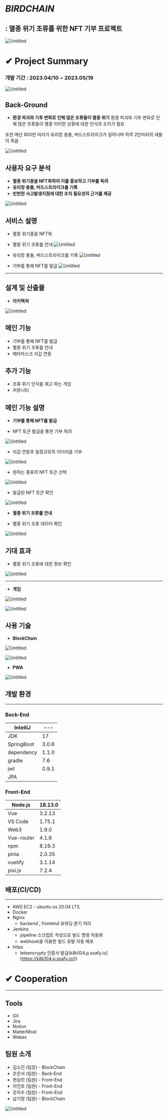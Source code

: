 # ***BIRDCHAIN***

## **: 멸종 위기 조류를 위한 NFT 기부 프로젝트**

![Untitled](images/image1.png)

# ✔ Project Summary


### 개발 기간 : 2023.04/10 ~ 2023.05/19

![Untitled](images/image2.png)

## Back-Ground

- **환경 파괴와 기후 변화로 인해 많은 조류들이 멸종 위기**
환경 파괴와 기후 변화로 인해 많은 조류들이 멸종
이러한 상황에 대한 인식과 조치가 필요

또한 매년 800만 마리가 유리창 충돌, 버드스트라이크가 일어나며
하루 2만마리의 새들이 죽음

![Untitled](images/image3.png)

## 사용자 요구 분석

- **멸종 위기종을 NFT화하여 이를 홍보하고 기부를 독려**
- **유리창 충돌, 버드스트라이크를 기록**
- **빈번한 사고발생지점에 대한 조치 필요성의 근거를 제공**

![Untitled](images/image4.png)


## 서비스 설명

- 멸종 위기종을 NFT화


- 멸종 위기 조류를 안내
![Untitled](images/image5.png)

- 유리창 충돌, 버드스트라이크를 기록
![Untitled](images/image6.png)

- 기부를 통해 NFT를 발급
![Untitled](images/image7.png)


---

## 설계 및 산출물



- **아키텍쳐**

![Untitled](images/image8.png)




 

## 메인 기능

- 기부를 통해 NFT를 발급
- 멸종 위기 조류를 안내
- 메타마스크 지갑 연동

## 추가 기능

- 조류 위기 인식을 재고 하는 게임
- 커뮤니티

## 메인 기능 설명

- **기부를 통해 NFT를 발급**

- NFT 토큰 발급을 통한 기부 독려

![Untitled](images/image9.png)

- 지갑 연동후 일정규모의 이더리움 기부

![Untitled](images/image10.png)

- 원하는 종류의 NFT 토큰 선택

![Untitled](images/image11.png)

- 발급된 NFT 토큰 확인

![Untitled](images/image12.png)


- **멸종 위기 조류를 안내**


- 멸종 위기 조류 데이터 확인

![Untitled](images/image13.png)

## 기대 효과

- 멸종 위기 조류에 대한 정보 확인

![Untitled](images/image14.png)


---

-  **게임**

![Untitled](images/image15.png)


![Untitled](images/image16.png)



## 사용 기술

- **BlockChain**

![Untitled](images/image17.png)

![Untitled](images/image18.png)


- **PWA**

![Untitled](images/image19.png)



## 개발 환경

---

### **Back-End**

| IntelliJ | ---|
| --- | --- |
| JDK | 17 |
| SpringBoot | 3.0.6 |
| dependency | 1.1.0 |
| gradle | 7.6 |
| jwt | 0.9.1 |
| JPA |  |

### Front-End

| Node.js | 18.13.0 |
| --- | --- |
| Vue | 3.2.13 |
| VS Code | 1.75.1 |
| Web3 | 1.9.0 |
| Vue-router | 4.1.6 |
| npm | 8.19.3 |
| pinia | 2.0.35 |
| vuetify | 3.1.14 |
| pixi.js | 7.2.4 |




## 배포(CI/CD)

---

- AWS EC2 - ubuntu os 20.04 LTS
- Docker
- Nginx
    - backend , frontend 포워딩 분기 처리
- Jenkins
    - pipeline 스크립트 작성으로 빌드 명령 자동화
    - webhook을 이용한 빌드 유발 자동 배포
- https
    - letsencrypty 인증서 발급(k8b104.p.ssafy.io](https://k8b104.p.ssafy.io/))

# ✔ **Cooperation**

---

## Tools

- Git
- Jira
- Notion
- MatterMost
- Webex

## 팀원 소개

- 김소진 (팀장) - BlockChain
- 조은서 (팀원) - Back-End
- 현승민 (팀원) - Front-End
- 이인호 (팀원) - Front-End
- 강지수 (팀원) - Front-End
- 남기정 (팀원) - BlockChain

![Untitled](images/image20.png)
